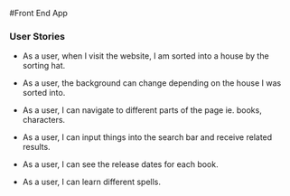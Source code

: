 #Front End App

### User Stories

- As a user, when I visit the website, I am sorted into a house by the sorting hat.

- As a user, the background can change depending on the house I was sorted into.

- As a user, I can navigate to different parts of the page ie. books, characters.

- As a user, I can input things into the search bar and receive related results.

- As a user, I can see the release dates for each book.

- As a user, I can learn different spells.